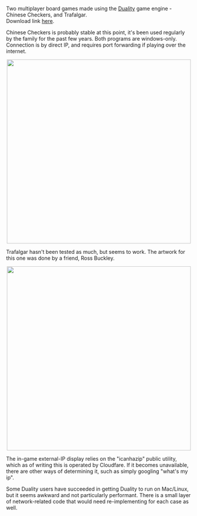 Two multiplayer board games made using the [Duality](https://github.com/AdamsLair/duality) game engine - Chinese Checkers, and Trafalgar.<br>
Download link [here](https://github.com/Seti-0/games-cupboard/releases/tag/v1).

Chinese Checkers is probably stable at this point, it's been used regularly by the family for the past few years. Both programs are windows-only. Connection is by direct IP, and requires port forwarding if playing over the internet.

<p align="center">
<img src="https://user-images.githubusercontent.com/39514468/194532809-01fb7b1c-369e-45ee-8017-b41f3d4bf471.png" width="500">
</p>

Trafalgar hasn't been tested as much, but seems to work. The artwork for this one was done by a friend, Ross Buckley. 

<p align="center">
<img src="https://user-images.githubusercontent.com/39514468/194535526-aac712b7-9990-4359-93f1-784c9c6288e6.png" width="500">
</p>

The in-game external-IP display relies on the "icanhazip" public utility, which as of writing this is operated by Cloudfare. If it becomes unavailable, there are other ways of determining it, such as simply googling "what's my ip".

Some Duality users have succeeded in getting Duality to run on Mac/Linux, but it seems awkward and not particularly performant. There is a small layer of network-related code that would need re-implementing for each case as well.


